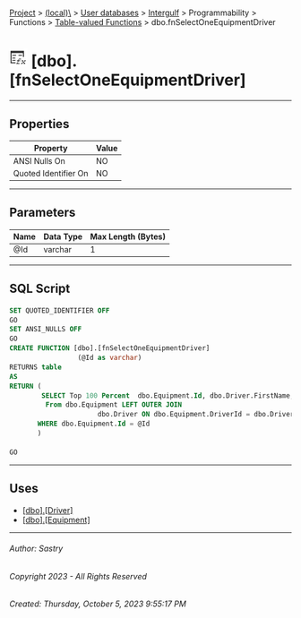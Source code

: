 #### 

[Project](../../../../../../index.md) > [(local)\\](../../../../../index.md) > [User databases](../../../../index.md) > [Intergulf](../../../index.md) > Programmability > Functions > [Table-valued Functions](Table-valued_Functions.md) > dbo.fnSelectOneEquipmentDriver

# ![Table-valued Functions](../../../../../../Images/Function_Table32.png) [dbo].[fnSelectOneEquipmentDriver]

---

## <a name="#properties"></a>Properties

| Property | Value |
|---|---|
| ANSI Nulls On | NO |
| Quoted Identifier On | NO |


---

## <a name="#parameters"></a>Parameters

| Name | Data Type | Max Length (Bytes) |
|---|---|---|
| @Id | varchar | 1 |


---

## <a name="#sqlscript"></a>SQL Script

```sql
SET QUOTED_IDENTIFIER OFF
GO
SET ANSI_NULLS OFF
GO
CREATE FUNCTION [dbo].[fnSelectOneEquipmentDriver]
                 (@Id as varchar)
RETURNS table
AS
RETURN (
        SELECT Top 100 Percent  dbo.Equipment.Id, dbo.Driver.FirstName, dbo.Driver.LastName, dbo.Equipment.Type
         From dbo.Equipment LEFT OUTER JOIN
                      dbo.Driver ON dbo.Equipment.DriverId = dbo.Driver.Id
       WHERE dbo.Equipment.Id = @Id
       )

GO

```


---

## <a name="#uses"></a>Uses

* [[dbo].[Driver]](../../../Tables/dbo_Driver.md)
* [[dbo].[Equipment]](../../../Tables/dbo_Equipment.md)


---

###### Author:  Sastry

###### Copyright 2023 - All Rights Reserved

###### Created: Thursday, October 5, 2023 9:55:17 PM


